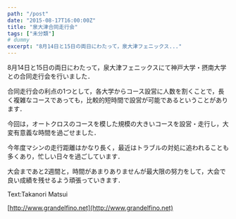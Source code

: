 ```yaml
---
path: "/post"
date: "2015-08-17T16:00:00Z"
title: "泉大津合同走行会"
tags: ["未分類"]
# dummy
excerpt: "8月14日と15日の両日にわたって，泉大津フェニックス..."
---
```




[](17-1.jpg)

8月14日と15日の両日にわたって，泉大津フェニックスにて神戸大学・摂南大学との合同走行会を行いました．

合同走行会の利点の1つとして，各大学からコース設営に人数を割くことで，長く複雑なコースであっても，比較的短時間で設営が可能であるということがあります．

今回は，オートクロスのコースを模した規模の大きいコースを設営・走行し，大変有意義な時間を過ごせました．

今年度マシンの走行距離はかなり長く，最近はトラブルの対処に追われることも多くあり，忙しい日々を過ごしています．

大会まであと2週間と，時間があまりありませんが最大限の努力をして，大会で良い成績を残せるよう頑張っていきます．

Text:Takanori Matsui

[http://www.grandelfino.net](http://www.grandelfino.net)


